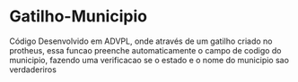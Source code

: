 # Gatilho-Municipio
Código Desenvolvido em ADVPL, onde através de um gatilho criado no protheus, essa funcao preenche automaticamente o campo de codigo do municipio, fazendo uma verificacao se o estado e o nome do municipio sao verdaderiros
